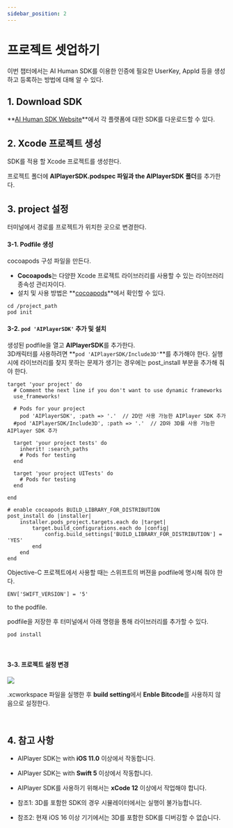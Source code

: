```yaml
---
sidebar_position: 2
---
```


# 프로젝트 셋업하기

이번 챕터에서는 AI Human SDK를 이용한 인증에 필요한 UserKey, AppId 등을 생성하고 등록하는 방법에 대해 알 수 있다.

## 1. Download SDK
**[AI Human SDK Website](https://aitalk.deepbrain.io)**에서 각 플랫폼에 대한 SDK를 다운로드할 수 있다.

## 2. Xcode 프로젝트 생성

SDK를 적용 할 Xcode 프로젝트를 생성한다.

프로젝트 폴더에 **AIPlayerSDK.podspec 파일과 the AIPlayerSDK 폴더**를 추가한다.


## 3. project 설정

터미널에서 경로를 프로젝트가 위치한 곳으로 변경한다.

#### 3-1. Podfile 생성

cocoapods 구성 파일을 만든다.
- **Cocoapods**는 다양한 Xcode 프로젝트 라이브러리를 사용할 수 있는 라이브러리 종속성 관리자이다.
- 설치 및 사용 방법은 **[cocoapods](https://cocoapods.org)**에서 확인할 수 있다.

```console
cd /project_path
pod init
```

#### 3-2. `pod 'AIPlayerSDK'` 추가 및 설치

생성된 podfile을 열고 **AIPlayerSDK**를 추가한다. <br/>
3D캐릭터를 사용하려면 **`pod 'AIPlayerSDK/Include3D'`**를 추가해야 한다.
실행 시에 라이브러리를 찾지 못하는 문제가 생기는 경우에는 post_install 부분을 추가해 줘야 한다.

```console
target 'your project' do
  # Comment the next line if you don't want to use dynamic frameworks
  use_frameworks!

  # Pods for your project
	pod 'AIPlayerSDK', :path => '.'  // 2D만 사용 가능한 AIPlayer SDK 추가
  #pod 'AIPlayerSDK/Include3D', :path => '.'  // 2D와 3D를 사용 가능한 AIPlayer SDK 추가

  target 'your project tests' do
    inherit! :search_paths
    # Pods for testing
  end

  target 'your project UITests' do
    # Pods for testing
  end

end

# enable cocoapods BUILD_LIBRARY_FOR_DISTRIBUTION
post_install do |installer|
    installer.pods_project.targets.each do |target|
        target.build_configurations.each do |config|
            config.build_settings['BUILD_LIBRARY_FOR_DISTRIBUTION'] = 'YES'
        end
    end
end
```

Objective-C 프로젝트에서 사용할 때는 스위프트의 버젼을 podfile에 명시해 줘야 한다.
```
ENV['SWIFT_VERSION'] = '5'
```
 to the podfile.

podfile을 저장한 후 터미널에서 아래 명령을 통해 라이브러리를 추가할 수 있다.

```
pod install
```

<br/>

#### 3-3. 프로젝트 설정 변경

<img src="/img/aihuman/ios/aisample_disable_bitcode.png" /> <br/>
 
 .xcworkspace 파일을 실행한 후 **build setting**에서 **Enble Bitcode**를 사용하지 않음으로 설정한다.

<br/>

## 4. 참고 사항

- AIPlayer SDK는 with **iOS 11.0** 이상에서 작동합니다.

- AIPlayer SDK는 with **Swift 5** 이상에서 작동합니다.

- AIPlayer SDK를 사용하기 위해서는 **xCode 12** 이상에서 작업해야 합니다.

- 참조1: 3D를 포함한 SDK의 경우 시뮬레이터에서는 실행이 불가능합니다.

- 참조2: 현재 iOS 16 이상 기기에서는 3D를 포함한 SDK를 디버깅할 수 없습니다.

<br/>
